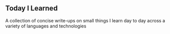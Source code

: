 ## Today I Learned 
A collection of concise write-ups on small things I learn day to day across a variety of languages and technologies
